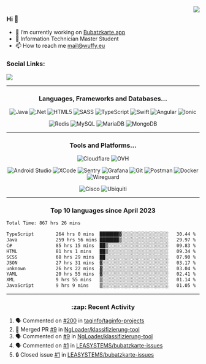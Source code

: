 <!--
<a href="https://wuffy.eu">
  <img align="right" src="https://github.com/ngloader/ngloader/blob/devcard/devcard.png" height="410" width="300" alt="NgLoader's Dev Card"/>
</a>
-->

<a href="https://wuffy.eu">
  <img align="right" src="https://github-readme-stats.vercel.app/api?username=ngloader&count_private=true&include_all_commits=true&show_icons=true&hide_rank=true&theme=dracula" />
</a>

### Hi 👋
- 🔭 I’m currently working on [Bubatzkarte.app](https://Bubatzkarte.app)
- 🌱 Information Technician Master Student
- 📫 How to reach me mail@wuffy.eu

### Social Links:
<a href="https://discord.gg/jUtRU5Q">
  <img src="https://dcbadge.limes.pink/api/shield/128286216708685824?style=flat&theme=clean&compact=true" />
</a>

---

<!---
Icons: https://simpleicons.org/
https://img.shields.io/badge/${NAME}-${COLOR}.svg?style=for-the-badge&logo=${ICON}&logoColor=white
--->
<h3 align="center">Languages, Frameworks and Databases...</h3>
<p align="center">
  <!--- Languages --->
  <img src="https://img.shields.io/badge/java-3d444d.svg?style=for-the-badge&logo=openjdk&logoColor=ED8B00" alt="Java">
  <img src="https://img.shields.io/badge/.NET-3d444d?style=for-the-badge&logo=.net&logoColor=fff" alt=".Net">
  <img src="https://img.shields.io/badge/html5-3d444d.svg?style=for-the-badge&logo=html5&logoColor=E34F26" alt="HTML5">
  <img src="https://img.shields.io/badge/SASS-3d444d.svg?style=for-the-badge&logo=SASS&logoColor=hotpink" alt="SASS">
  <img src="https://img.shields.io/badge/typescript-3d444d.svg?style=for-the-badge&logo=typescript&logoColor=007ACC" alt="TypeScript">
  <img src="https://img.shields.io/badge/Swift-3d444d.svg?style=for-the-badge&logo=swift&logoColor=F05138" alt="Swift">
  <img src="https://img.shields.io/badge/angular-3d444d.svg?style=for-the-badge&logo=angular&logoColor=DD0031" alt="Angular">
  <img src="https://img.shields.io/badge/Ionic-3d444d.svg?style=for-the-badge&logo=Ionic&logoColor=3880FF" alt="Ionic">
</p>

<p align="center">
  <!--- Databases --->
  <img src="https://img.shields.io/badge/redis-3d444d.svg?style=for-the-badge&logo=redis&logoColor=DD0031" alt="Redis">
  <img src="https://img.shields.io/badge/mysql-3d444d.svg?style=for-the-badge&logo=mysql&logoColor=4479A1" alt="MySQL">
  <img src="https://img.shields.io/badge/MariaDB-3d444d?style=for-the-badge&logo=mariadb&logoColor=003545" alt="MariaDB">
  <img src="https://img.shields.io/badge/MongoDB-3d444d?style=for-the-badge&logo=mongodb&logoColor=4ea94b" alt="MongoDB">
</p>

---

<h3 align="center">Tools and Platforms...</h3>
<p align="center">
  <!--- Platforms --->
  <img src="https://img.shields.io/badge/Cloudflare-3d444d?style=for-the-badge&logo=Cloudflare&logoColor=F38020" alt="Cloudflare">
  <img src="https://img.shields.io/badge/ovh-3d444d.svg?style=for-the-badge&logo=ovh&logoColor=123F6D" alt="OVH">
</p>
<p align="center">
  <!--- Tools --->
  <img src="https://img.shields.io/badge/Android%20Studio-3d444d.svg?style=for-the-badge&logo=androidstudio&logoColor=3DDC84" alt="Android Studio">
  <img src="https://img.shields.io/badge/XCode-3d444d.svg?style=for-the-badge&logo=xcode&logoColor=147EFB" alt="XCode">
  <img src="https://img.shields.io/badge/Sentry-3d444d.svg?style=for-the-badge&logo=sentry&logoColor=fff" alt="Sentry">
  <img src="https://img.shields.io/badge/grafana-3d444d.svg?style=for-the-badge&logo=grafana&logoColor=F46800" alt="Grafana">
  <img src="https://img.shields.io/badge/git-3d444d.svg?style=for-the-badge&logo=git&logoColor=F05033" alt="Git">
  <img src="https://img.shields.io/badge/Postman-3d444d.svg?style=for-the-badge&logo=postman&logoColor=FF6C37" alt="Postman">
  <img src="https://img.shields.io/badge/docker-3d444d.svg?style=for-the-badge&logo=docker&logoColor=%230db7ed" alt="Docker">
  <img src="https://img.shields.io/badge/wireguard-3d444d.svg?style=for-the-badge&logo=wireguard&logoColor=%2388171A" alt="Wireguard">
</p>

<p align="center">
  <img src="https://img.shields.io/badge/cisco-3d444d.svg?style=for-the-badge&logo=cisco&logoColor=%23049fd9" alt="Cisco">
  <img src="https://img.shields.io/badge/ubiquiti-3d444d.svg?style=for-the-badge&logo=ubiquiti&logoColor=%230559C9" alt="Ubiquiti">
</p>

<!--
---

<div>
  <img src="https://github-readme-stats.vercel.app/api/wakatime?username=NgLoader&api_domain=wakapi.wuffy.dev&bg_color=3d444d&title_color=ff6e96&icon_color=2F855A&text_color=ffffff&custom_title=Week%20Stats&layout=compact" />
</div>

---

<div>
  <img height="170" align="left" src="https://github-readme-stats.vercel.app/api?username=ngloader&count_private=true&include_all_commits=true&show_icons=true&theme=dracula" />
  <img src="https://github-readme-stats.vercel.app/api/top-langs/?username=ngloader&layout=compact&theme=dracula" />
</div>

---

<a href="https://github.com/ryo-ma/github-profile-trophy">
  <img width=800 src="https://github-profile-trophy.vercel.app/?username=ngloader&column=8&theme=dracula&no-frame=true"/>
</a>
-->

---

<h3 align="center">Top 10 languages since April 2023</h3>

<!--START_SECTION:waka-->

```txt
Total Time: 867 hrs 26 mins

TypeScript        264 hrs 0 mins  ███████▓░░░░░░░░░░░░░░░░░   30.44 %
Java              259 hrs 56 mins ███████▒░░░░░░░░░░░░░░░░░   29.97 %
C#                85 hrs 15 mins  ██▒░░░░░░░░░░░░░░░░░░░░░░   09.83 %
HTML              81 hrs 1 mins   ██▒░░░░░░░░░░░░░░░░░░░░░░   09.34 %
SCSS              68 hrs 29 mins  ██░░░░░░░░░░░░░░░░░░░░░░░   07.90 %
JSON              27 hrs 31 mins  ▓░░░░░░░░░░░░░░░░░░░░░░░░   03.17 %
unknown           26 hrs 22 mins  ▓░░░░░░░░░░░░░░░░░░░░░░░░   03.04 %
YAML              20 hrs 55 mins  ▓░░░░░░░░░░░░░░░░░░░░░░░░   02.41 %
XML               9 hrs 55 mins   ▒░░░░░░░░░░░░░░░░░░░░░░░░   01.14 %
JavaScript        9 hrs 9 mins    ▒░░░░░░░░░░░░░░░░░░░░░░░░   01.05 %
```

<!--END_SECTION:waka-->

---

<h3 align="center">:zap: Recent Activity</h3>

<!--START_SECTION:activity-->
1. 🗣 Commented on [#200](https://github.com/taginfo/taginfo-projects/pull/200#issuecomment-2381442714) in [taginfo/taginfo-projects](https://github.com/taginfo/taginfo-projects)
2. 🎉 Merged PR [#9](https://github.com/NgLoader/klassifizierung-tool/pull/9) in [NgLoader/klassifizierung-tool](https://github.com/NgLoader/klassifizierung-tool)
3. 🗣 Commented on [#9](https://github.com/NgLoader/klassifizierung-tool/pull/9#issuecomment-2381303710) in [NgLoader/klassifizierung-tool](https://github.com/NgLoader/klassifizierung-tool)
4. 🗣 Commented on [#1](https://github.com/LEASYSTEMS/bubatzkarte-issues/issues/1#issuecomment-2380774153) in [LEASYSTEMS/bubatzkarte-issues](https://github.com/LEASYSTEMS/bubatzkarte-issues)
5. 🔒 Closed issue [#1](https://github.com/LEASYSTEMS/bubatzkarte-issues/issues/1) in [LEASYSTEMS/bubatzkarte-issues](https://github.com/LEASYSTEMS/bubatzkarte-issues)
<!--END_SECTION:activity-->
